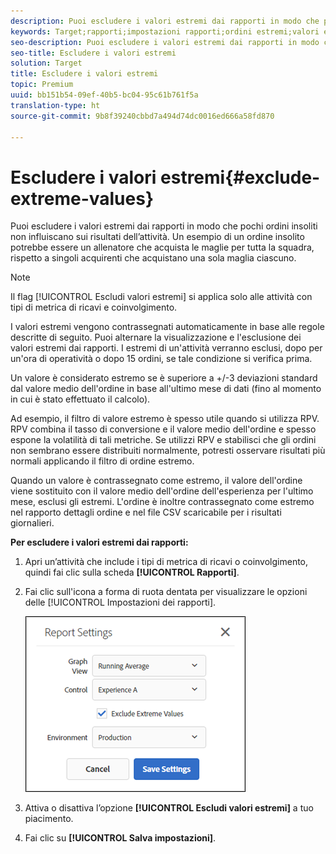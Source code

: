 ```yaml
---
description: Puoi escludere i valori estremi dai rapporti in modo che pochi ordini insoliti non influiscano sui risultati dell’attività. Un esempio di un ordine insolito potrebbe essere un allenatore che acquista le maglie per tutta la squadra, rispetto a singoli acquirenti che acquistano una sola maglia ciascuno.
keywords: Target;rapporti;impostazioni rapporti;ordini estremi;valori estremi
seo-description: Puoi escludere i valori estremi dai rapporti in modo che pochi ordini insoliti non influiscano sui risultati dell’attività. Un esempio di un ordine insolito potrebbe essere un allenatore che acquista le maglie per tutta la squadra, rispetto a singoli acquirenti che acquistano una sola maglia ciascuno.
seo-title: Escludere i valori estremi
solution: Target
title: Escludere i valori estremi
topic: Premium
uuid: bb151b54-09ef-40b5-bc04-95c61b761f5a
translation-type: ht
source-git-commit: 9b8f39240cbbd7a494d74dc0016ed666a58fd870

---
```



# Escludere i valori estremi{#exclude-extreme-values}

Puoi escludere i valori estremi dai rapporti in modo che pochi ordini insoliti non influiscano sui risultati dell’attività. Un esempio di un ordine insolito potrebbe essere un allenatore che acquista le maglie per tutta la squadra, rispetto a singoli acquirenti che acquistano una sola maglia ciascuno.

>[!NOTE]
>
>Il flag [!UICONTROL Escludi valori estremi] si applica solo alle attività con tipi di metrica di ricavi e coinvolgimento.

I valori estremi vengono contrassegnati automaticamente in base alle regole descritte di seguito. Puoi alternare la visualizzazione e l&#39;esclusione dei valori estremi dai rapporti. I estremi di un&#39;attività verranno esclusi, dopo per un&#39;ora di operatività o dopo 15 ordini, se tale condizione si verifica prima.

Un valore è considerato estremo se è superiore a +/-3 deviazioni standard dal valore medio dell&#39;ordine in base all&#39;ultimo mese di dati (fino al momento in cui è stato effettuato il calcolo).

Ad esempio, il filtro di valore estremo è spesso utile quando si utilizza RPV. RPV combina il tasso di conversione e il valore medio dell&#39;ordine e spesso espone la volatilità di tali metriche. Se utilizzi RPV e stabilisci che gli ordini non sembrano essere distribuiti normalmente, potresti osservare risultati più normali applicando il filtro di ordine estremo.

Quando un valore è contrassegnato come estremo, il valore dell&#39;ordine viene sostituito con il valore medio dell&#39;ordine dell&#39;esperienza per l&#39;ultimo mese, esclusi gli estremi. L&#39;ordine è inoltre contrassegnato come estremo nel rapporto dettagli ordine e nel file CSV scaricabile per i risultati giornalieri.

**Per escludere i valori estremi dai rapporti:**

1. Apri un’attività che include i tipi di metrica di ricavi o coinvolgimento, quindi fai clic sulla scheda **[!UICONTROL Rapporti]**.
1. Fai clic sull&#39;icona a forma di ruota dentata per visualizzare le opzioni delle [!UICONTROL Impostazioni dei rapporti].

   ![Risultato passaggio](assets/exclude_extreme_values.png)

1. Attiva o disattiva l’opzione **[!UICONTROL Escludi valori estremi]** a tuo piacimento.
1. Fai clic su **[!UICONTROL Salva impostazioni]**.
